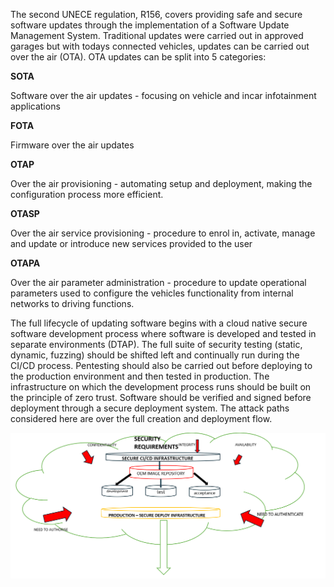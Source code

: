 The second UNECE regulation, R156, covers providing safe and secure software updates through the implementation of a Software Update Management System. Traditional updates were carried out in approved garages but with todays connected vehicles, updates can be carried out over the air (OTA).
OTA updates can be split into 5 categories:

<b>SOTA</b>

Software over the air updates - focusing on vehicle and incar infotainment applications


<b>FOTA</b>

Firmware over the air updates 

<b>OTAP</b>

Over the air provisioning - automating setup and deployment, making the configuration process more efficient.

<b>OTASP</b>

Over the air service provisioning - procedure to enrol in, activate, manage and update or introduce new services provided to the user

<b>OTAPA</b>

Over the air parameter administration - procedure to update operational parameters used to configure the vehicles functionality from internal networks to driving functions.


The full lifecycle of updating software begins with a cloud native secure software development process where software is developed and tested in separate environments (DTAP). The full suite of security testing (static, dynamic, fuzzing) should be shifted left and continually run during the CI/CD process. Pentesting should also be carried out before deploying to the production environment and then tested in production. The infrastructure on which the development process runs should be built on the principle of zero trust. Software should be verified and signed before deployment through a secure deployment system. The attack paths considered here are over the full creation and deployment flow.

![cloud OTA delivery.](https://github.com/rootsoftrust/automotive-iot/blob/main/img/ota-cloud.png)
